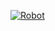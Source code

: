 

 [![Robot](https://img.shields.io/badge/Robot-00ADD8?style=flat&logo=robot&logoColor=white)](https://sites.google.com/view/tavakoli/home)
